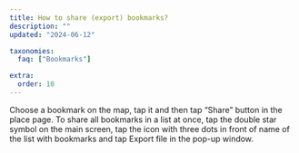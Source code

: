 ```yaml
---
title: How to share (export) bookmarks?
description: ""
updated: "2024-06-12"

taxonomies:
  faq: ["Bookmarks"]

extra:
  order: 10
---
```


Choose a bookmark on the map, tap it and then tap “Share” button in the place page. To share all bookmarks in a list at once, tap the double star symbol on the main screen, tap the icon with three dots in front of name of the list with bookmarks and tap Export file in the pop-up window.
